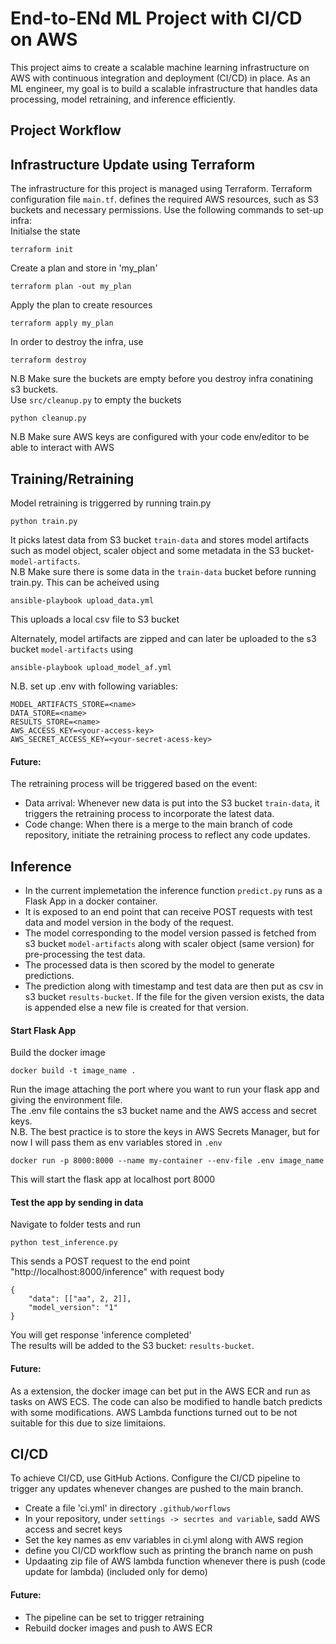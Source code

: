 # End-to-ENd ML Project with CI/CD on AWS

This project aims to create a scalable machine learning infrastructure on AWS with continuous integration and deployment (CI/CD) in place. As an ML engineer, my goal is to build a scalable infrastructure that handles data processing, model retraining, and inference efficiently.

## Project Workflow
## Infrastructure Update using Terraform 
The infrastructure for this project is managed using Terraform. Terraform configuration file ``main.tf``. defines the required AWS resources, such as S3 buckets and necessary permissions. Use the following commands to set-up infra:<br>
Initialse the state<br>
```
terraform init
```
Create a plan and store in 'my_plan'
```
terraform plan -out my_plan
```
Apply the plan to create resources<br>
```
terraform apply my_plan
```

In order to destroy the infra, use <br>
```
terraform destroy
```
N.B Make sure the buckets are empty before you destroy infra conatining s3 buckets.<br>
Use `src/cleanup.py` to empty the buckets<br>
```
python cleanup.py
```
N.B Make sure AWS keys are configured with your code env/editor to be able to interact with AWS<br>

## Training/Retraining
Model retraining is triggerred by running train.py<br>
```
python train.py
```
It picks latest data from S3 bucket ``train-data`` and stores model artifacts such as model object, scaler object
and some metadata in the S3 bucket-``model-artifacts``. <br>
N.B Make sure there is some data in the ``train-data`` bucket before running train.py. This can be acheived using<br>
```
ansible-playbook upload_data.yml
```
This uploads a local csv file to S3 bucket

Alternately, model artifacts are zipped and can later be uploaded to the s3 bucket ``model-artifacts`` using <br>
```
ansible-playbook upload_model_af.yml
```
N.B. set up .env with following variables:
```
MODEL_ARTIFACTS_STORE=<name>
DATA_STORE=<name>
RESULTS_STORE=<name>
AWS_ACCESS_KEY=<your-access-key>
AWS_SECRET_ACCESS_KEY=<your-secret-acess-key>
```

#### Future:
The retraining process will be triggered based on the event:<br>
- Data arrival: Whenever new data is put into the S3 bucket ``train-data``, it triggers the retraining process to incorporate the latest data.<br>
- Code change: When there is a merge to the main branch of code repository, initiate the retraining process to reflect any code updates.<br>

## Inference
- In the current implemetation the inference function ``predict.py`` runs as a Flask App in a docker container.<br>
- It is exposed to an end point that can receive POST requests with test data and model version in the body of the request.<br>
- The model corresponding to the model version passed is fetched from s3 bucket ``model-artifacts`` along with scaler object (same version) for pre-processing the test data.<br>
- The processed data is then scored by the model to generate predictions.<br>
- The prediction along with timestamp and test data are then put as csv in s3 bucket ``results-bucket``. If the file for the given version exists, the data is appended else a new file is created for that version.<br>
  
#### Start Flask App 
Build the docker image<br>
```
docker build -t image_name . 
```
Run the image attaching the port where you want to run your flask app and giving the environment file.<br>
The .env file contains the s3 bucket name and the AWS access and secret keys.<br>
N.B. The best practice is to store the keys in AWS Secrets Manager, but for now I will pass them as env variables stored in ``.env``<br>
```
docker run -p 8000:8000 --name my-container --env-file .env image_name
```
This will start the flask app at localhost port 8000 <br>

#### Test the app by sending in data
Navigate to folder tests and run <br>
```
python test_inference.py
```
This sends a POST request to the end point "http://localhost:8000/inference" with request body
```
{
    "data": [["aa", 2, 2]],
    "model_version": "1"
}
```
You will get response 'inference completed'<br>
The results will be added to the S3 bucket: ``results-bucket``. 

#### Future:
As a extension, the docker image can bet put in the AWS ECR and run as tasks on AWS ECS. The code can also be modified to handle batch predicts with some modifications.
AWS Lambda functions turned out to be not suitable for this due to size limitaions.
## CI/CD
To achieve CI/CD, use GitHub Actions. Configure the CI/CD pipeline to trigger any updates whenever changes are pushed to the main branch.  <br>
- Create a file 'ci.yml' in directory 
```.github/worflows```<br>
- In your repository, under ```settings -> secrtes and variable```, sadd AWS access and secret keys<br>
- Set the key names as env variables in ci.yml along with AWS region<br>
- define you CI/CD workflow such as printing the branch name on push<br>
- Updaating zip file of AWS lambda function whenever there is push (code update for lambda) (included only for demo)

#### Future: 
- The pipeline can be set to trigger retraining<br>
- Rebuild docker images and push to AWS ECR  







